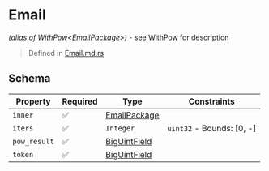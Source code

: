 # Email
*(alias of [WithPow](../pow/WithPow.md)\<[EmailPackage](../email/EmailPackage.md)\>)* - see [WithPow](../pow/WithPow.md) for description
> Defined in [Email.md.rs](../../../interface/src/interface/email.rs)

## Schema

| Property | Required | Type | Constraints |
| --- | --- | --- | --- |
| `inner` | ✅ | [EmailPackage](../email/EmailPackage.md) |     | 
| `iters` | ✅ | `Integer` | `uint32` - Bounds: [0, -] | 
| `pow_result` | ✅ | [BigUintField](../fields/big_uint/BigUintField.md) |     | 
| `token` | ✅ | [BigUintField](../fields/big_uint/BigUintField.md) |     | 


